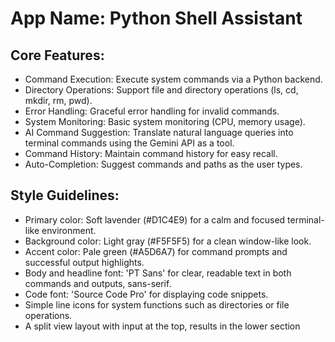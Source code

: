 # **App Name**: Python Shell Assistant

## Core Features:

- Command Execution: Execute system commands via a Python backend.
- Directory Operations: Support file and directory operations (ls, cd, mkdir, rm, pwd).
- Error Handling: Graceful error handling for invalid commands.
- System Monitoring: Basic system monitoring (CPU, memory usage).
- AI Command Suggestion: Translate natural language queries into terminal commands using the Gemini API as a tool.
- Command History: Maintain command history for easy recall.
- Auto-Completion: Suggest commands and paths as the user types.

## Style Guidelines:

- Primary color: Soft lavender (#D1C4E9) for a calm and focused terminal-like environment.
- Background color: Light gray (#F5F5F5) for a clean window-like look.
- Accent color: Pale green (#A5D6A7) for command prompts and successful output highlights.
- Body and headline font: 'PT Sans' for clear, readable text in both commands and outputs, sans-serif.
- Code font: 'Source Code Pro' for displaying code snippets.
- Simple line icons for system functions such as directories or file operations.
- A split view layout with input at the top, results in the lower section
